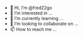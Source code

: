 - 👋 Hi, I’m @fred22go
- 👀 I’m interested in ...
- 🌱 I’m currently learning ...
- 💞️ I’m looking to collaborate on ...
- 📫 How to reach me ...

<!---
fred22go/fred22go is a ✨ special ✨ repository because its `README.md` (this file) appears on your GitHub profile.
You can click the Preview link to take a look at your changes.
--->
